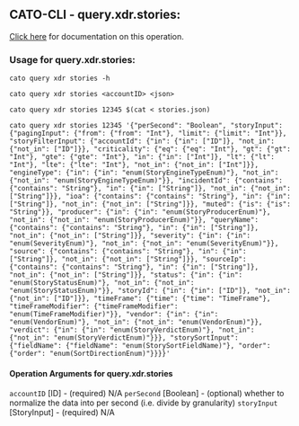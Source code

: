 
## CATO-CLI - query.xdr.stories:
[Click here](https://api.catonetworks.com/documentation/#query-stories) for documentation on this operation.

### Usage for query.xdr.stories:

`cato query xdr stories -h`

`cato query xdr stories <accountID> <json>`

`cato query xdr stories 12345 $(cat < stories.json)`

`cato query xdr stories 12345 '{"perSecond": "Boolean", "storyInput": {"pagingInput": {"from": {"from": "Int"}, "limit": {"limit": "Int"}}, "storyFilterInput": {"accountId": {"in": {"in": ["ID"]}, "not_in": {"not_in": ["ID"]}}, "criticality": {"eq": {"eq": "Int"}, "gt": {"gt": "Int"}, "gte": {"gte": "Int"}, "in": {"in": ["Int"]}, "lt": {"lt": "Int"}, "lte": {"lte": "Int"}, "not_in": {"not_in": ["Int"]}}, "engineType": {"in": {"in": "enum(StoryEngineTypeEnum)"}, "not_in": {"not_in": "enum(StoryEngineTypeEnum)"}}, "incidentId": {"contains": {"contains": "String"}, "in": {"in": ["String"]}, "not_in": {"not_in": ["String"]}}, "ioa": {"contains": {"contains": "String"}, "in": {"in": ["String"]}, "not_in": {"not_in": ["String"]}}, "muted": {"is": {"is": "String"}}, "producer": {"in": {"in": "enum(StoryProducerEnum)"}, "not_in": {"not_in": "enum(StoryProducerEnum)"}}, "queryName": {"contains": {"contains": "String"}, "in": {"in": ["String"]}, "not_in": {"not_in": ["String"]}}, "severity": {"in": {"in": "enum(SeverityEnum)"}, "not_in": {"not_in": "enum(SeverityEnum)"}}, "source": {"contains": {"contains": "String"}, "in": {"in": ["String"]}, "not_in": {"not_in": ["String"]}}, "sourceIp": {"contains": {"contains": "String"}, "in": {"in": ["String"]}, "not_in": {"not_in": ["String"]}}, "status": {"in": {"in": "enum(StoryStatusEnum)"}, "not_in": {"not_in": "enum(StoryStatusEnum)"}}, "storyId": {"in": {"in": ["ID"]}, "not_in": {"not_in": ["ID"]}}, "timeFrame": {"time": {"time": "TimeFrame"}, "timeFrameModifier": {"timeFrameModifier": "enum(TimeFrameModifier)"}}, "vendor": {"in": {"in": "enum(VendorEnum)"}, "not_in": {"not_in": "enum(VendorEnum)"}}, "verdict": {"in": {"in": "enum(StoryVerdictEnum)"}, "not_in": {"not_in": "enum(StoryVerdictEnum)"}}}, "storySortInput": {"fieldName": {"fieldName": "enum(StorySortFieldName)"}, "order": {"order": "enum(SortDirectionEnum)"}}}}'`

#### Operation Arguments for query.xdr.stories ####
`accountID` [ID] - (required) N/A 
`perSecond` [Boolean] - (optional) whether to normalize the data into per second (i.e. divide by granularity) 
`storyInput` [StoryInput] - (required) N/A 
